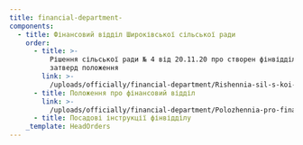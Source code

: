 ```yaml
---
title: financial-department-
components:
  - title: Фінансовий відділ Широківської сільської ради
    order:
      - title: >-
          Рішення сільської ради № 4 від 20.11.20 про створен фінвідділу,
          затверд положення
        link: >-
          /uploads/officially/financial-department/Rishennia-sil-s-koi-rady-4-vid-20.11.20-pro-stvoren-finviddilu-zatverd-polozhennia.docx
      - title: Положення про фінансовий відділ
        link: >-
          /uploads/officially/financial-department/Polozhennia-pro-finansovyy-viddil.docx
      - title: Посадові інструкції фінвідділу
    _template: HeadOrders
---
```


